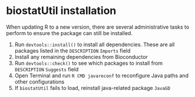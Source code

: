 # biostatUtil installation

When updating R to a new version, there are several administrative tasks to perform to ensure the package can still be installed.

1. Run `devtools::install()` to install all dependencies. These are all packages listed in the `DESCRIPTION` `Imports` field
2. Install any remaining dependencies from Bioconductor
3. Run `devtools::check()` to see which packages to install from `DESCRIPTION` `Suggests` field
4. Open Terminal and run `R CMD javareconf` to reconfigure Java paths and other configurations
5. If `biostatUtil` fails to load, reinstall java-related package `JavaGD`
